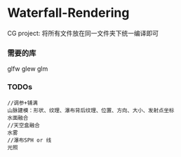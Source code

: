 # Waterfall-Rendering
CG project: 将所有文件放在同一文件夹下统一编译即可
### 需要的库
glfw glew glm

### TODOs
```
//调参+铺满
山脉建模：形状、纹理、瀑布背后纹理、位置、方向、大小、发射点坐标
水面融合
//天空盒融合
水雾
//瀑布SPH or 线
光照
```



